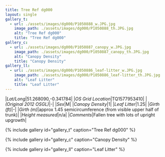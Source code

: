 ```yaml
---
title: Tree Ref dg000
layout: single
gallery_t:
  - url: ./assets/images/dg000/P1050888_w.JPG.jpg
    image_path: ./assets/images/dg000/P1050888_th.JPG.jpg
    alt: "Tree Ref dg000"
    title: "Tree Ref dg000"
gallery_c:
  - url: ./assets/images/dg000/P1050887_canopy_w.JPG.jpg
    image_path: ./assets/images/dg000/P1050887_canopy_th.JPG.jpg
    alt: "Canopy Density"
    title: "Canopy Density"
gallery_ll:
  - url: ./assets/images/dg000/P1050886_leaf-litter_w.JPG.jpg
    image_path: ./assets/images/dg000/P1050886_leaf-litter_th.JPG.jpg
    alt: "Leaf Litter"
    title: "Leaf Litter"
---
```


|*Lat/Long*|51.268090,-0.341784|
|*OS Grid Location*|TQ1577953410|
|*(Original 2012 OSGL)*|-|
|*Sex*|M|
|*Canopy Density*|1|
|*Leaf Litter*|1.25|
|*Girth (ft)*|-|
|*Girth (m)*|approx 1.45 semicircumference (from visible upper half of trunk)|
|*Height measured*|n/a|
|*Comments*|Fallen tree with lots of upright upgrowth|

{% include gallery id="gallery_t" caption="Tree Ref dg000" %}

{% include gallery id="gallery_c" caption="Canopy Density" %}

{% include gallery id="gallery_ll" caption="Leaf Litter" %}

